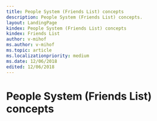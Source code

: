 ```yaml
---
title: People System (Friends List) concepts
description: People System (Friends List) concepts.
layout: LandingPage
kindex: People System (Friends List) concepts
kindex: Friends List
author: v-mihof
ms.author: v-mihof
ms.topic: article
ms.localizationpriority: medium
ms.date: 12/06/2018
edited: 12/06/2018
---
```


# People System (Friends List) concepts


<!-- 
### In this section

| Article | Description |
|---------|-------------|
| [__](__) | __ |
| [__](__) | __ |
| [__](__) | __ |
-->
